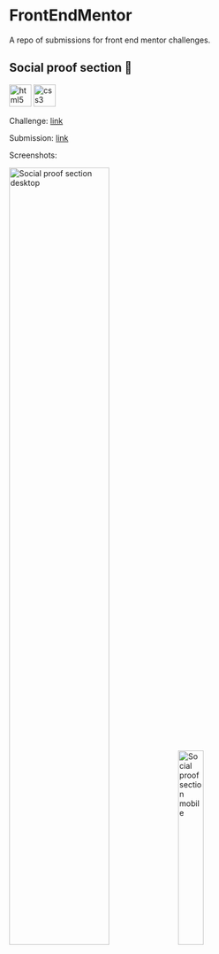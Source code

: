 # FrontEndMentor
A repo of submissions for front end mentor challenges.

## Social proof section 🔰
<img src="https://devicons.github.io/devicon/devicon.git/icons/html5/html5-original-wordmark.svg" alt="html5" width="40" height="40"/> <img src="https://devicons.github.io/devicon/devicon.git/icons/css3/css3-original-wordmark.svg" alt="css3" width="40" height="40"/>

Challenge: [link](https://www.frontendmentor.io/challenges/social-proof-section-6e0qTv_bA)

Submission: [link](https://steffincodes.github.io/FrontEndMentor/social-proof-section-master/index.html) 

Screenshots: 

<img src="https://i.postimg.cc/qvhx9G40/image.png" alt="Social proof section desktop" width="60%"/>

<img src="https://i.postimg.cc/bwcZw01q/image.png" alt="Social proof section mobile" width="30%"/>
